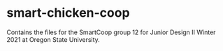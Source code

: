 # smart-chicken-coop
Contains the files for the SmartCoop group 12 for Junior Design II Winter 2021 at Oregon State University.
